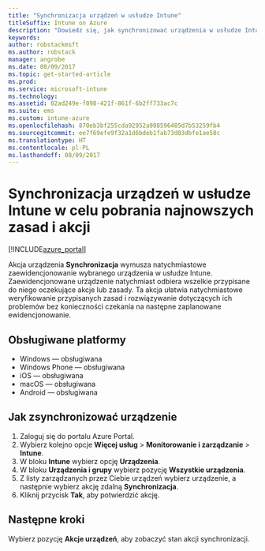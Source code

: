 ```yaml
---
title: "Synchronizacja urządzeń w usłudze Intune"
titleSuffix: Intune on Azure
description: "Dowiedz się, jak synchronizować urządzenia w usłudze Intune, aby pobrać najnowsze zasady i akcje."
keywords: 
author: robstackmsft
ms.author: robstack
manager: angrobe
ms.date: 08/09/2017
ms.topic: get-started-article
ms.prod: 
ms.service: microsoft-intune
ms.technology: 
ms.assetid: 02ad249e-f098-421f-861f-6b2ff733ac7c
ms.suite: ems
ms.custom: intune-azure
ms.openlocfilehash: 870eb3bf255cda92952a908596485d7b53259fb4
ms.sourcegitcommit: ee7f69efe9f32a1d6bdeb1fab73d03dbfe1ae58c
ms.translationtype: HT
ms.contentlocale: pl-PL
ms.lasthandoff: 08/09/2017
---
```

# <a name="sync-devices-with-intune-to-get-the-latest-policies-and-actions"></a>Synchronizacja urządzeń w usłudze Intune w celu pobrania najnowszych zasad i akcji


[!INCLUDE[azure_portal](./includes/azure_portal.md)]

Akcja urządzenia **Synchronizacja** wymusza natychmiastowe zaewidencjonowanie wybranego urządzenia w usłudze Intune. Zaewidencjonowane urządzenie natychmiast odbiera wszelkie przypisane do niego oczekujące akcje lub zasady.  Ta akcja ułatwia natychmiastowe weryfikowanie przypisanych zasad i rozwiązywanie dotyczących ich problemów bez konieczności czekania na następne zaplanowane ewidencjonowanie.

## <a name="supported-platforms"></a>Obsługiwane platformy

- Windows — obsługiwana
- Windows Phone — obsługiwana
- iOS — obsługiwana
- macOS — obsługiwana
- Android — obsługiwana

## <a name="how-to-sync-a-device"></a>Jak zsynchronizować urządzenie

1. Zaloguj się do portalu Azure Portal.
2. Wybierz kolejno opcje **Więcej usług** > **Monitorowanie i zarządzanie** > **Intune**.
3. W bloku **Intune** wybierz opcję **Urządzenia**.
4. W bloku **Urządzenia i grupy** wybierz pozycję **Wszystkie urządzenia**.
5. Z listy zarządzanych przez Ciebie urządzeń wybierz urządzenie, a następnie wybierz akcję zdalną **Synchronizacja**.
7. Kliknij przycisk **Tak**, aby potwierdzić akcję.

## <a name="next-steps"></a>Następne kroki

Wybierz pozycję **Akcje urządzeń**, aby zobaczyć stan akcji synchronizacji. 
